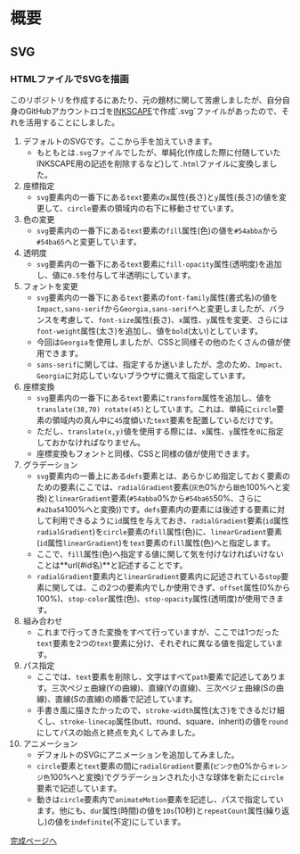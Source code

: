 # 概要

## SVG

### HTMLファイルでSVGを描画

このリポジトリを作成するにあたり、元の題材に関して苦慮しましたが、自分自身のGitHubアカウントロゴを[INKSCAPE](https://inkscape.org/ja/ "https://inkscape.org/ja/")で作成`.svg`ファイルがあったので、それを活用することにしました。

1. デフォルトのSVGです。ここから手を加えていきます。
    - もともとは`.svg`ファイルでしたが、単純化(作成した際に付随していたINKSCAPE用の記述を削除するなど)して`.html`ファイルに変換しました。
1. 座標指定
    - `svg`要素内の一番下にある`text`要素の`x`属性(長さ)と`y`属性(長さ)の値を変更して、`circle`要素の領域内の右下に移動させています。
1. 色の変更
    - `svg`要素内の一番下にある`text`要素の`fill`属性(色)の値を`#54abba`から`#54ba65`へと変更しています。
1. 透明度
    - `svg`要素内の一番下にある`text`要素に`fill-opacity`属性(透明度)を追加し、値に`0.5`を付与して半透明にしています。
1. フォントを変更
    - `svg`要素内の一番下にある`text`要素の`font-family`属性(書式名)の値を`Impact,sans-serif`から`Georgia,sans-serif`へと変更しましたが、バランスを考慮して、`font-size`属性(長さ)、`x`属性、`y`属性を変更、さらには`font-weight`属性(太さ)を追加し、値を`bold`(太い)としています。
    - 今回は`Georgia`を使用しましたが、CSSと同様その他のたくさんの値が使用できます。
    - `sans-serif`に関しては、指定するか迷いましたが、念のため、`Impact`、`Georgia`に対応していないブラウザに備えて指定しています。
1. 座標変換
    - `svg`要素内の一番下にある`text`要素に`transform`属性を追加し、値を`translate(38,70) rotate(45)`としています。これは、単純に`circle`要素の領域内の真ん中に`45`度傾いた`text`要素を配置しているだけです。
    - ただし、`translate(x,y)`値を使用する際には、`x`属性、`y`属性を`0`に指定しておかなければなりません。
    - 座標変換もフォントと同様、CSSと同様の値が使用できます。
1. グラデーション
    - `svg`要素内の一番上にある`defs`要素とは、あらかじめ指定しておく要素のための要素(ここでは、`radialGradient`要素(`灰色`0%から`銀色`100%へと変換)と`linearGradient`要素(`#54abba`0%から`#54ba65`50%、さらに`#a2ba54`100%へと変換))です。`defs`要素内の要素には後述する要素に対して利用できるように`id`属性を与えておき、`radialGradient`要素(`id`属性`radialGradient`)を`circle`要素の`fill`属性(色)に、`linearGradient`要素(`id`属性`linearGradient`)を`text`要素の`fill`属性(色)へと指定します。
    - ここで、`fill`属性(色)へ指定する値に関して気を付けなければいけないことは**url(#id名)**と記述することです。
    - `radialGradient`要素内と`linearGradient`要素内に記述されている`stop`要素に関しては、この2つの要素内でしか使用できず、`offset`属性(0%から100%)、`stop-color`属性(色)、`stop-opacity`属性(透明度)が使用できます。
1. 組み合わせ
    - これまで行ってきた変換をすべて行っていますが、ここでは1つだった`text`要素を2つの`text`要素に分け、それぞれに異なる値を指定しています。
1. パス指定
    - ここでは、`text`要素を削除し、文字はすべて`path`要素で記述してあります。三次ペジェ曲線(Yの曲線)、直線(Yの直線)、三次ペジェ曲線(Sの曲線)、直線(Sの直線)の順番で記述しています。
    - 手書き風に描きたかったので、`stroke-width`属性(太さ)をできるだけ細くし、`stroke-linecap`属性(butt、round、square、inherit)の値を`round`にしてパスの始点と終点を丸くしてみました。
1. アニメーション
    - デフォルトのSVGにアニメーションを追加してみました。
    - `circle`要素と`text`要素の間に`radialGradient`要素(`ピンク色`0%から`オレンジ色`100%へと変換)でグラデーションされた小さな球体を新たに`circle`要素で記述しています。
    - 動きは`circle`要素内で`animateMotion`要素を記述し、パスで指定しています。他にも、`dur`属性(時間)の値を`10s`(10秒)と`repeatCount`属性(繰り返し)の値を`indefinite`(不定)にしています。

[完成ページへ](https://yscyber.github.io/svg/ "https://yscyber.github.io/svg/")
